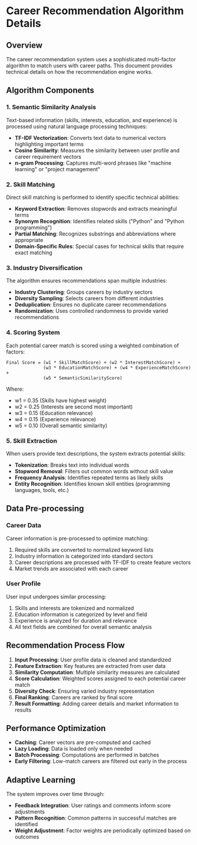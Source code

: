 # Career Recommendation Algorithm Details

## Overview
The career recommendation system uses a sophisticated multi-factor algorithm to match users with career paths. This document provides technical details on how the recommendation engine works.

## Algorithm Components

### 1. Semantic Similarity Analysis
Text-based information (skills, interests, education, and experience) is processed using natural language processing techniques:

- **TF-IDF Vectorization**: Converts text data to numerical vectors highlighting important terms
- **Cosine Similarity**: Measures the similarity between user profile and career requirement vectors
- **n-gram Processing**: Captures multi-word phrases like "machine learning" or "project management"

### 2. Skill Matching
Direct skill matching is performed to identify specific technical abilities:

- **Keyword Extraction**: Removes stopwords and extracts meaningful terms
- **Synonym Recognition**: Identifies related skills ("Python" and "Python programming")
- **Partial Matching**: Recognizes substrings and abbreviations where appropriate
- **Domain-Specific Rules**: Special cases for technical skills that require exact matching

### 3. Industry Diversification
The algorithm ensures recommendations span multiple industries:

- **Industry Clustering**: Groups careers by industry sectors
- **Diversity Sampling**: Selects careers from different industries
- **Deduplication**: Ensures no duplicate career recommendations
- **Randomization**: Uses controlled randomness to provide varied recommendations

### 4. Scoring System
Each potential career match is scored using a weighted combination of factors:

```
Final Score = (w1 * SkillMatchScore) + (w2 * InterestMatchScore) + 
              (w3 * EducationMatchScore) + (w4 * ExperienceMatchScore) + 
              (w5 * SemanticSimilarityScore)
```

Where:
- w1 = 0.35 (Skills have highest weight)
- w2 = 0.25 (Interests are second most important)
- w3 = 0.15 (Education relevance)
- w4 = 0.15 (Experience relevance)
- w5 = 0.10 (Overall semantic similarity)

### 5. Skill Extraction
When users provide text descriptions, the system extracts potential skills:

- **Tokenization**: Breaks text into individual words
- **Stopword Removal**: Filters out common words without skill value
- **Frequency Analysis**: Identifies repeated terms as likely skills
- **Entity Recognition**: Identifies known skill entities (programming languages, tools, etc.)

## Data Pre-processing

### Career Data
Career information is pre-processed to optimize matching:

1. Required skills are converted to normalized keyword lists
2. Industry information is categorized into standard sectors
3. Career descriptions are processed with TF-IDF to create feature vectors
4. Market trends are associated with each career

### User Profile
User input undergoes similar processing:

1. Skills and interests are tokenized and normalized
2. Education information is categorized by level and field
3. Experience is analyzed for duration and relevance
4. All text fields are combined for overall semantic analysis

## Recommendation Process Flow

1. **Input Processing**: User profile data is cleaned and standardized
2. **Feature Extraction**: Key features are extracted from user data
3. **Similarity Computation**: Multiple similarity measures are calculated
4. **Score Calculation**: Weighted scores assigned to each potential career match
5. **Diversity Check**: Ensuring varied industry representation
6. **Final Ranking**: Careers are ranked by final score
7. **Result Formatting**: Adding career details and market information to results

## Performance Optimization

- **Caching**: Career vectors are pre-computed and cached
- **Lazy Loading**: Data is loaded only when needed
- **Batch Processing**: Computations are performed in batches
- **Early Filtering**: Low-match careers are filtered out early in the process

## Adaptive Learning

The system improves over time through:

- **Feedback Integration**: User ratings and comments inform score adjustments
- **Pattern Recognition**: Common patterns in successful matches are identified
- **Weight Adjustment**: Factor weights are periodically optimized based on outcomes